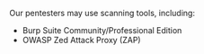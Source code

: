 Our pentesters may use scanning tools, including:

- Burp Suite Community/Professional Edition
- OWASP Zed Attack Proxy (ZAP)
